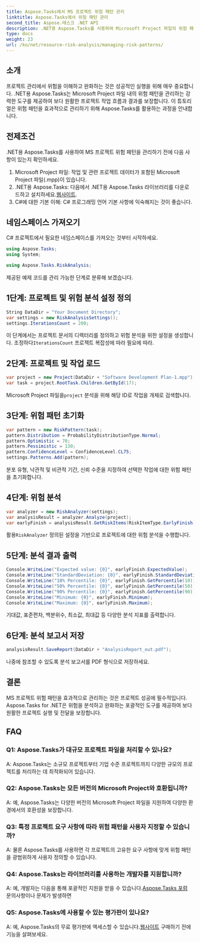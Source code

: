 ```yaml
---
title: Aspose.Tasks에서 MS 프로젝트 위험 패턴 관리
linktitle: Aspose.Tasks에서 위험 패턴 관리
second_title: Aspose.태스크 .NET API
description: .NET용 Aspose.Tasks를 사용하여 Microsoft Project 파일의 위험 패턴을 효과적으로 관리하는 방법을 알아보세요. 강력한 위험 분석 도구를 사용하여 프로젝트 결과를 개선하세요.
type: docs
weight: 23
url: /ko/net/resource-risk-analysis/managing-risk-patterns/
---
```

## 소개
프로젝트 관리에서 위험을 이해하고 완화하는 것은 성공적인 실행을 위해 매우 중요합니다. .NET용 Aspose.Tasks는 Microsoft Project 파일 내의 위험 패턴을 관리하는 강력한 도구를 제공하여 보다 원활한 프로젝트 작업 흐름과 결과를 보장합니다. 이 튜토리얼은 위험 패턴을 효과적으로 관리하기 위해 Aspose.Tasks를 활용하는 과정을 안내합니다.

## 전제조건

.NET용 Aspose.Tasks를 사용하여 MS 프로젝트 위험 패턴을 관리하기 전에 다음 사항이 있는지 확인하세요.

1. Microsoft Project 파일: 작업 및 관련 프로젝트 데이터가 포함된 Microsoft Project 파일(.mpp)이 있습니다.
2.  .NET용 Aspose.Tasks: 다음에서 .NET용 Aspose.Tasks 라이브러리를 다운로드하고 설치하세요.[웹사이트](https://releases.aspose.com/tasks/net/).
3. C#에 대한 기본 이해: C# 프로그래밍 언어 기본 사항에 익숙해지는 것이 좋습니다.

## 네임스페이스 가져오기

C# 프로젝트에서 필요한 네임스페이스를 가져오는 것부터 시작하세요.

```csharp
using Aspose.Tasks;
using System;

using Aspose.Tasks.RiskAnalysis;
```

제공된 예제 코드를 관리 가능한 단계로 분류해 보겠습니다.

## 1단계: 프로젝트 및 위험 분석 설정 정의

```csharp
String DataDir = "Your Document Directory";
var settings = new RiskAnalysisSettings();
settings.IterationsCount = 200;
```

이 단계에서는 프로젝트 문서의 디렉터리를 정의하고 위험 분석을 위한 설정을 생성합니다. 조정하다`IterationsCount` 프로젝트 복잡성에 따라 필요에 따라.

## 2단계: 프로젝트 및 작업 로드

```csharp
var project = new Project(DataDir + "Software Development Plan-1.mpp");
var task = project.RootTask.Children.GetById(17);
```

 Microsoft Project 파일을`project` 분석을 위해 해당 ID로 작업을 개체로 검색합니다.

## 3단계: 위험 패턴 초기화

```csharp
var pattern = new RiskPattern(task);
pattern.Distribution = ProbabilityDistributionType.Normal;
pattern.Optimistic = 70;
pattern.Pessimistic = 130;
pattern.ConfidenceLevel = ConfidenceLevel.CL75;
settings.Patterns.Add(pattern);
```

분포 유형, 낙관적 및 비관적 기간, 신뢰 수준을 지정하여 선택한 작업에 대한 위험 패턴을 초기화합니다.

## 4단계: 위험 분석

```csharp
var analyzer = new RiskAnalyzer(settings);
var analysisResult = analyzer.Analyze(project);
var earlyFinish = analysisResult.GetRiskItems(RiskItemType.EarlyFinish).Get(project.RootTask);
```

 활용`RiskAnalyzer` 정의된 설정을 기반으로 프로젝트에 대한 위험 분석을 수행합니다.

## 5단계: 분석 결과 출력

```csharp
Console.WriteLine("Expected value: {0}", earlyFinish.ExpectedValue);
Console.WriteLine("StandardDeviation: {0}", earlyFinish.StandardDeviation);
Console.WriteLine("10% Percentile: {0}", earlyFinish.GetPercentile(10));
Console.WriteLine("50% Percentile: {0}", earlyFinish.GetPercentile(50));
Console.WriteLine("90% Percentile: {0}", earlyFinish.GetPercentile(90));
Console.WriteLine("Minimum: {0}", earlyFinish.Minimum);
Console.WriteLine("Maximum: {0}", earlyFinish.Maximum);
```

기대값, 표준편차, 백분위수, 최소값, 최대값 등 다양한 분석 지표를 출력합니다.

## 6단계: 분석 보고서 저장

```csharp
analysisResult.SaveReport(DataDir + "AnalysisReport_out.pdf");
```

나중에 참조할 수 있도록 분석 보고서를 PDF 형식으로 저장하세요.

## 결론

MS 프로젝트 위험 패턴을 효과적으로 관리하는 것은 프로젝트 성공에 필수적입니다. Aspose.Tasks for .NET은 위험을 분석하고 완화하는 포괄적인 도구를 제공하여 보다 원활한 프로젝트 실행 및 전달을 보장합니다.

## FAQ

### Q1: Aspose.Tasks가 대규모 프로젝트 파일을 처리할 수 있나요?

A: Aspose.Tasks는 소규모 프로젝트부터 기업 수준 프로젝트까지 다양한 규모의 프로젝트를 처리하는 데 최적화되어 있습니다.

### Q2: Aspose.Tasks는 모든 버전의 Microsoft Project와 호환됩니까?

A: 예, Aspose.Tasks는 다양한 버전의 Microsoft Project 파일을 지원하여 다양한 환경에서의 호환성을 보장합니다.

### Q3: 특정 프로젝트 요구 사항에 따라 위험 패턴을 사용자 지정할 수 있습니까?

A: 물론 Aspose.Tasks를 사용하면 각 프로젝트의 고유한 요구 사항에 맞게 위험 패턴을 광범위하게 사용자 정의할 수 있습니다.

### Q4: Aspose.Tasks는 라이브러리를 사용하는 개발자를 지원합니까?

 A: 예, 개발자는 다음을 통해 포괄적인 지원을 받을 수 있습니다.[Aspose.Tasks 포럼](https://forum.aspose.com/c/tasks/15) 문의사항이나 문제가 발생하면

### Q5: Aspose.Tasks에 사용할 수 있는 평가판이 있나요?

 A: 예, Aspose.Tasks의 무료 평가판에 액세스할 수 있습니다.[웹사이트](https://releases.aspose.com/) 구매하기 전에 기능을 살펴보세요.